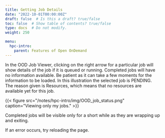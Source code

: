 ```yaml
---
title: Getting Job Details
date: "2022-10-01T00:00:00Z"
draft: false  # Is this a draft? true/false
toc: false  # Show table of contents? true/false
type: docs  # Do not modify.
weight: 250

menu:
  hpc-intro:
    parent: Features of Open OnDemand
---
```


In the OOD Job Viewer, clicking on the right arrow for a particular job will show details of the job if it is queued or running.  Completed jobs will have no information available.  Be patient as it can take a few moments for the information to be loaded.  In this illustration the selected job is PENDING.  The reason given is Resources, which means that no resources are available yet for this job.

{{< figure src="/notes/hpc-intro/img/OOD_job_status.png" caption="Viewing only my jobs." >}}

Completed jobs will be visible only for a short while as they are wrapping up and exiting.

If an error occurs, try reloading the page.
